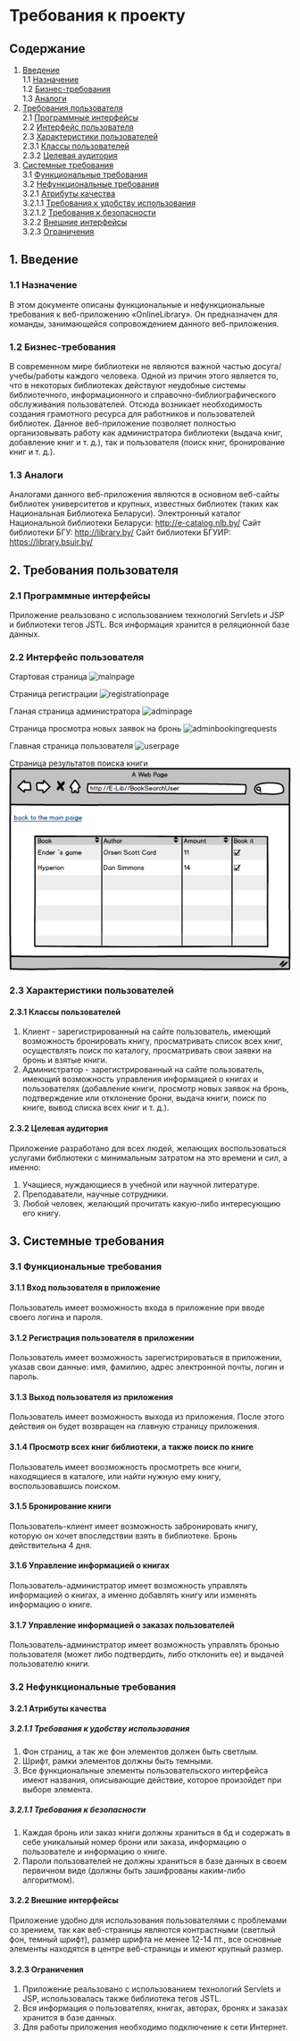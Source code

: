 # Требования к проекту <a name="projectrequirements"></a>
## Содержание
1. [Введение](#introduction)  
  1.1 [Назначение](#purpose)  
  1.2 [Бизнес-требования](#business)  
  1.3 [Аналоги](#analogue)  
2. [Требования пользователя](#usersrequirements)  
  2.1 [Программные интерфейсы](#proginterfaces)  
  2.2 [Интерфейс пользователя](#userinterface)  
  2.3 [Характеристики пользователей](#usercharacheteristics)    
      2.3.1 [Классы пользователей](#class)  
      2.3.2 [Целевая аудитория](#people)  
3. [Системные требования](#systemrequirements)  
  3.1 [Функциональные требования](#functionalrequirements)  
  3.2 [Нефункциональные требования](#nonfunctional)  
      3.2.1 [Атрибуты качества](#attributes)  
        3.2.1.1 [Требования к удобству использования](#usability)  
        3.2.1.2 [Требования к безопасности](#security)  
      3.2.2 [Внешние интерфейсы](#outinterfaces)  
      3.2.3 [Ограничения](#escapes)  
      
      
    
   
    
    
## 1. Введение <a name="introduction"></a>
### 1.1 Назначение <a name="purpose"></a>
В этом документе описаны функциональные и нефункциональные требования к веб-приложению «OnlineLibrary». Он предназначен для команды, занимающейся сопровождением данного веб-приложения.
### 1.2 Бизнес-требования <a name="business"></a>
В современном мире библиотеки не являются важной частью досуга/учебы/работы каждого человека. Одной из причин этого является то, что в некоторых библиотеках действуют неудобные системы библиотечного, информационного и справочно-библиографического обслуживания пользователей. Отсюда возникает необходимость создания грамотного ресурса для работников и пользователей библиотек. Данное веб-приложение позволяет полностью организовывать работу как администратора библиотеки (выдача книг, добавление книг и т. д.), так и пользователя (поиск книг, бронирование книг и т. д.).
### 1.3 Аналоги <a name="analogue"></a>
Аналогами данного веб-приложения являются в основном веб-сайты библиотек университетов и крупных, известных библиотек (таких как Национальная Библиотека Беларуси).
Электронный каталог Национальной библиотеки Беларуси:
http://e-catalog.nlb.by/
Сайт библиотеки БГУ:
http://library.by/
Сайт библиотеки БГУИР:
https://library.bsuir.by/
## 2. Требования пользователя <a name="usersrequirements"></a>
### 2.1 Программные интерфейсы <a name="proginterfaces"></a>
Приложение реальзовано с использованием технологий Servlets и JSP и библиотеки тегов JSTL. Вся информация хранится в реляционной базе данных.
### 2.2 Интерфейс пользователя <a name="userinterface"></a>
Стартовая страница
![mainpage](https://user-images.githubusercontent.com/43030870/46442937-19ee9500-c774-11e8-9edd-748c90ee130e.png)

Страница регистрации
![registrationpage](https://user-images.githubusercontent.com/43030870/46443075-a9944380-c774-11e8-9aac-ee67986185ca.png)

Гланая страница администратора
![adminpage](https://user-images.githubusercontent.com/43030870/46443008-633ee480-c774-11e8-8462-b8ad6552b0c2.png)

Страница просмотра новых заявок на бронь
![adminbookingrequests](https://user-images.githubusercontent.com/43030870/46443227-3fc86980-c775-11e8-9f22-29757f40c517.png)

Главная страница пользователя
![userpage](https://user-images.githubusercontent.com/43030870/46443249-579fed80-c775-11e8-8af3-f625c414c5d8.png)

Страница результатов поиска книги<br>
![userbooksearch](https://github.com/Mouzer1/Library/blob/master/docs/Мокапы/BookSearchUser.png)

### 2.3 Характеристики пользователей <a name="usercharacheteristics"></a>
#### 2.3.1 Классы пользователей <a name="class"></a> 
1. Клиент - зарегистрированный на сайте пользователь, имеющий возможность бронировать книгу, просматривать список всех книг, осуществлять поиск по каталогу, просматривать свои заявки на бронь и взятые книги.
2. Администратор - зарегистрированный на сайте пользователь, имеющий возможность управления информацией о книгах и пользователях (добавление книги, просмотр новых заявок на бронь, подтверждение или отклонение брони, выдача книги, поиск по книге, вывод списка всех книг и т. д.).
#### 2.3.2 Целевая аудитория <a name="people"></a>
Приложение разработано для всех людей, желающих воспользоваться услугами библиотеки с минимальным затратом на это времени и сил, а именно:
1. Учащиеся, нуждающиеся в учебной или научной литературе.
2. Преподаватели, научные сотрудники.
3. Любой человек, желающий прочитать какую-либо интересующию его книгу.
## 3. Системные требования <a name="systemrequirements"></a>
### 3.1 Функциональные требования <a name="functionalrequirements"></a>
#### 3.1.1 Вход пользователя в приложение <a name="signin"></a>
Пользователь имеет возможность входа в приложение при вводе своего логина и пароля.
#### 3.1.2 Регистрация пользователя в приложении <a name="signup"></a>
Пользователь имеет возможность зарегистрироваться в приложении, указав свои данные: имя, фамилию, адрес электронной почты, логин и пароль.
#### 3.1.3 Выход пользователя из приложения <a name="signout"></a>
Пользователь имеет возможность выхода из приложения. После этого действия он будет возвращен на главную страницу приложения.
#### 3.1.4 Просмотр всех книг библиотеки, а также поиск по книге <a name="lookforbook"></a>
Пользователь имеет воозможность просмотреть все книги, находящиеся в каталоге, или найти нужную ему книгу, воспользовавшись поиском.
#### 3.1.5 Бронирование книги <a name="bookbook"></a>
Пользователь-клиент имеет возможность забронировать книгу, которую он хочет впоследствии взять в библиотеке. Бронь действительна 4 дня.
#### 3.1.6 Управление информацией о книгах <a name="managementbook"></a>
Пользователь-администратор имеет возможность управлять информацией о книгах, а именно добавлять книгу или изменять информацию о книге.
#### 3.1.7 Управление информацией о заказах пользователей <a name="managementorder"></a>
Пользователь-администратор имеет возможность управлять бронью пользователя (может либо подтвердить, либо отклонить ее) и выдачей пользователю книги.
### 3.2 Нефункциональные требования <a name="nonfunctional"></a>
#### 3.2.1 Атрибуты качества <a name="attributes"></a>
##### 3.2.1.1 Требования к удобству использования <a name="usability"></a>
1. Фон страниц, а так же фон элементов должен быть светлым. 
2. Шрифт, рамки элементов должны быть темными.
3. Все функциональные элементы пользовательского интерфейса имеют названия, описывающие действие, которое произойдет при выборе элемента.
##### 3.2.1.1 Требования к безопасности <a name="security"></a>
1. Каждая бронь или заказ книги должны храниться в бд и содержать в себе уникальный номер брони или заказа, информацию о пользователе и информацию о книге.
2. Пароли пользователей не должны храниться в базе данных в своем первичном виде (должны быть зашифрованы каким-либо алгоритмом).
#### 3.2.2 Внешние интерфейсы <a name="outinterfaces"></a>
Приложение удобно для использования пользователями с проблемами со зрением, так как веб-страницы являются контрастными (светлый фон, темный шрифт), размер шрифта не менее 12-14 пт., все основные элементы находятся в центре веб-страницы и имеют крупный размер.
#### 3.2.3 Ограничения <a name="escapes"></a>
1. Приложение реальзовано с использованием технологий Servlets и JSP, использовалась также библиотека тегов JSTL.
2. Вся информация о пользователях, книгах, авторах, бронях и заказах хранится в базе данных.
3. Для работы приложения необходимо подключение к сети Интернет.




